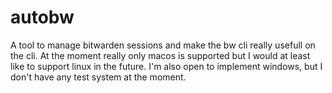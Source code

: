 # autobw

A tool to manage bitwarden sessions and make the bw cli really usefull on the cli.
At the moment really only macos is supported but I would at least like to support linux in
the future.
I'm also open to implement windows, but I don't have any test system at the moment.
